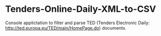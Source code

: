 # Tenders-Online-Daily-XML-to-CSV
Console applictation to filter and parse TED (Tenders Electronic Daily: http://ted.europa.eu/TED/main/HomePage.do) documents.
